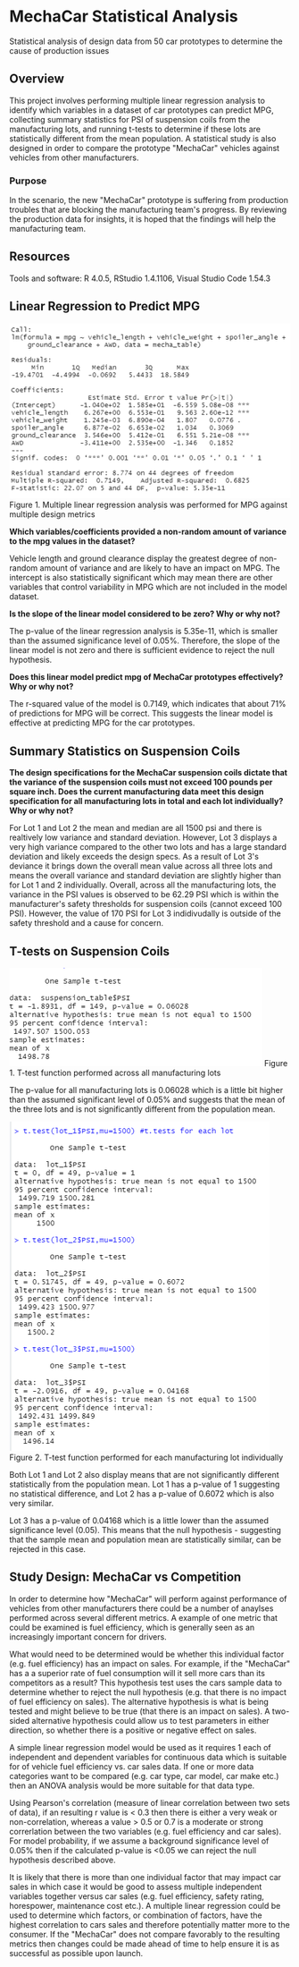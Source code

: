 # MechaCar Statistical Analysis

Statistical analysis of design data from 50 car prototypes to determine the cause of production issues

## Overview

This project involves performing multiple linear regression analysis to identify which variables in a dataset of car prototypes can predict MPG, collecting summary statistics for PSI of suspension coils from the manufacturing lots, and running t-tests to determine if these lots are statistically different from the mean population. A statistical study is also designed in order to compare the prototype "MechaCar" vehicles against vehicles from other manufacturers. 

### Purpose

In the scenario, the new "MechaCar" prototype is suffering from production troubles that are blocking the manufacturing team's progress. By reviewing the production data for insights, it is hoped that the findings will help the manufacturing team.

## Resources

Tools and software: R 4.0.5, RStudio 1.4.1106, Visual Studio Code 1.54.3

## Linear Regression to Predict MPG

![](https://github.com/jkenning/MechaCar_Statistical_Analysis/blob/main/Images/MechaCar_mpg_mva.png)
Figure 1. Multiple linear regression analysis was performed for MPG against multiple design metrics

**Which variables/coefficients provided a non-random amount of variance to the mpg values in the dataset?**

Vehicle length and ground clearance display the greatest degree of non-random amount of variance and are likely to have an impact on MPG. The intercept is also statistically significant which may mean there are other variables that control variability in MPG which are not included in the model dataset.

**Is the slope of the linear model considered to be zero? Why or why not?**

The p-value of the linear regression analysis is 5.35e-11, which is smaller than the assumed significance level of 0.05%. Therefore, the slope of the linear model is not zero and there is sufficient evidence to reject the null hypothesis. 

**Does this linear model predict mpg of MechaCar prototypes effectively? Why or why not?**

The r-squared value of the model is 0.7149, which indicates that about 71% of predictions for MPG will be correct. This suggests the linear model is effective at predicting MPG for the car prototypes. 

## Summary Statistics on Suspension Coils

**The design specifications for the MechaCar suspension coils dictate that the variance of the suspension coils must not exceed 100 pounds per square inch. Does the current manufacturing data meet this design specification for all manufacturing lots in total and each lot individually? Why or why not?**

For Lot 1 and Lot 2 the mean and median are all 1500 psi and there is realtively low variance and standard deviation. However, Lot 3 displays a very high variance compared to the other two lots and has a large standard deviation and likely exceeds the design specs. As a result of Lot 3's deviance it brings down the overall mean value across all three lots and means the overall variance and standard deviation are slightly higher than for Lot 1 and 2 individually. Overall, across all the manufacturing lots, the variance in the PSI values is observed to be 62.29 PSI which is within the manufacturer's safety thresholds for suspension coils (cannot exceed 100 PSI). However, the value of 170 PSI for Lot 3 indidivudally is outside of the safety threshold and a cause for concern.

## T-tests on Suspension Coils

![](https://github.com/jkenning/MechaCar_Statistical_Analysis/blob/main/Images/Suspension_mean_ttest.PNG)
Figure 1. T-test function performed across all manufacturing lots

The p-value for all manufacturing lots is 0.06028 which is a little bit higher than the assumed significant level of 0.05% and suggests that the mean of the three lots and is not significantly different from the population mean. 

![](https://github.com/jkenning/MechaCar_Statistical_Analysis/blob/main/Images/Manufacturing_lots_ttests.png)
Figure 2. T-test function performed for each manufacturing lot individually

Both Lot 1 and Lot 2 also display means that are not significantly different statistically from the population mean. Lot 1 has a p-value of 1 suggesting no statistical difference, and Lot 2 has a p-value of 0.6072 which is also very similar. 

Lot 3 has a p-value of 0.04168 which is a little lower than the assumed significance level (0.05). This means that the null hypothesis - suggesting that the sample mean and population mean are statistically similar, can be rejected in this case.

## Study Design: MechaCar vs Competition

In order to determine how "MechaCar" will perform against performance of vehicles from other manufacturers there could be a number of anaylses performed across several different metrics. A example of one metric that could be examined is fuel efficiency, which is generally seen as an increasingly important concern for drivers.

What would need to be determined would be whether this individual factor (e.g. fuel efficiency) has an impact on sales. For example, if the "MechaCar" has a a superior rate of fuel consumption will it sell more cars than its competitors as a result? This hypothesis test uses the cars sample data to determine whether to reject the null hypothesis (e.g. that there is no impact of fuel efficiency on sales). The alternative hypothesis is what is being tested and might believe to be true (that there is an impact on sales). A two-sided alternative hypothesis could allow us to test parameters in either direction, so whether there is a positive or negative effect on sales. 

A simple linear regression model would be used as it requires 1 each of independent and dependent variables for continuous data which is suitable for of vehicle fuel efficiency vs. car sales data. If one or more data categories want to be compared (e.g. car type, car model, car make etc.) then an ANOVA analysis would be more suitable for that data type. 

Using Pearson's correlation (measure of linear correlation between two sets of data), if an resulting r value is < 0.3 then there is either a very weak or non-correlation, whereas a value > 0.5 or 0.7 is a moderate or strong correrlation between the two variables (e.g. fuel efficiency and car sales). For model probability, if we assume a background significance level of 0.05% then if the calculated p-value is <0.05 we can reject the null hypothesis described above. 

It is likely that there is more than one individual factor that may impact car sales in which case it would be good to assess multiple independent variables together versus car sales (e.g. fuel efficiency, safety rating, horespower, maintenance cost etc.). A multiple linear regression could be used to determine which factors, or combination of factors, have the highest correlation to cars sales and therefore potentially matter more to the consumer. If the "MechaCar" does not compare favorably to the resulting metrics then changes could be made ahead of time to help ensure it is as successful as possible upon launch.

